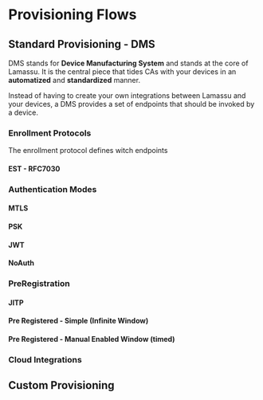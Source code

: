 # Provisioning Flows

## Standard Provisioning - DMS

DMS stands for **Device Manufacturing System** and stands at the core of Lamassu. It is the central piece that tides CAs with your devices in an **automatized** and **standardized** manner.

Instead of having to create your own integrations between Lamassu and your devices, a DMS provides a set of endpoints that should be invoked by a device.

### Enrollment Protocols

The enrollment protocol defines witch endpoints

#### EST - RFC7030

### Authentication Modes

#### MTLS
#### PSK
#### JWT
#### NoAuth

### PreRegistration

#### JITP
#### Pre Registered - Simple (Infinite Window)
#### Pre Registered - Manual Enabled Window (timed)

### Cloud Integrations


## Custom Provisioning